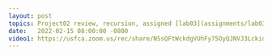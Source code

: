 ```yaml
---
layout: post
topics: Project02 review, recursion, assigned [lab03](assignments/lab03.html) due 2/21
date:   2022-02-15 08:00:00 -0800
video1: https://usfca.zoom.us/rec/share/NSsQFtWckdgVUhFy75OyQJNVJ3LckidZ6Kaljw477PJ8Dz8G-Uf6RwX-ASGSrvyF.M0OFr3DLzK1bS-KT
---
```

